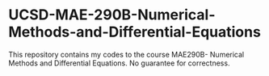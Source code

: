 # UCSD-MAE-290B-Numerical-Methods-and-Differential-Equations

This repository contains my codes to the course MAE290B- Numerical Methods and Differential Equations. No guarantee for correctness.
